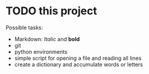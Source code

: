 # TODO this project

Possible tasks:
- Markdown: *Italic* and **bold**
- git
- python environments
- simple script for opening a file and reading all lines
- create a dictionary and accumulate words or letters



